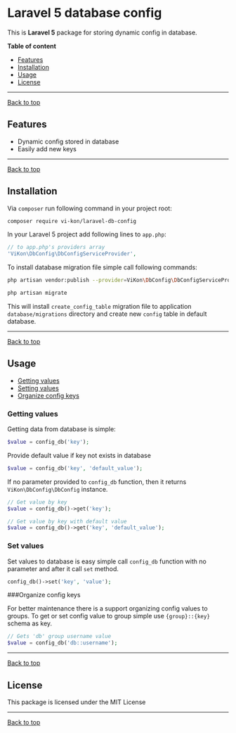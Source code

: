 # Laravel 5 database config

This is **Laravel 5** package for storing dynamic config in database.

**Table of content**

* [Features](#features)
* [Installation](#installation)
* [Usage](#usage)
* [License](#license)

---
[Back to top][top]

## Features

* Dynamic config stored in database
* Easily add new keys

---
[Back to top][top]

## Installation

Via `composer` run following command in your project root:

```bash
composer require vi-kon/laravel-db-config
```

In your Laravel 5 project add following lines to `app.php`:

```php
// to app.php's providers array
'ViKon\DbConfig\DbConfigServiceProvider',
```

To install database migration file simple call following commands:

```bash
php artisan vendor:publish --provider=ViKon\DbConfig\DbConfigServiceProvider

php artisan migrate
```

This will install `create_config_table` migration file to application `database/migrations` directory and create new `config` table in default database.

---
[Back to top][top]

## Usage

* [Getting values](#getting-values)
* [Setting values](#setting-values)
* [Organize config keys](#organize-config-keys)

### Getting values

Getting data from database is simple:

```php
$value = config_db('key');
```

Provide default value if key not exists in database

```php
$value = config_db('key', 'default_value');
```

If no parameter provided to `config_db` function, then it returns `ViKon\DbConfig\DbConfig` instance.

```php
// Get value by key
$value = config_db()->get('key');

// Get value by key with default value
$value = config_db()->get('key', 'default_value');
```

### Set values

Set values to database is easy simple call `config_db` function with no parameter and after it call `set` method.

```php
config_db()->set('key', 'value');
```

###Organize config keys

For better maintenance there is a support organizing config values to groups. To get or set config value to group simple use `{group}::{key}` schema as key. 

```php
// Gets 'db' group username value 
$value = config_db('db::username');
```

---
[Back to top][top]

## License

This package is licensed under the MIT License

---
[Back to top][top]

[top]: #laravel-5-database-config
